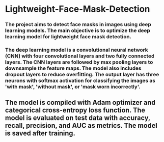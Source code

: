 # Lightweight-Face-Mask-Detection
### The project aims to detect face masks in images using deep learning models. The main objective is to optimize the deep learning model for lightweight face mask detection.

### The deep learning model is a convolutional neural network (CNN) with four convolutional layers and two fully connected layers. The CNN layers are followed by max pooling layers to downsample the feature maps. The model also includes dropout layers to reduce overfitting. The output layer has three neurons with softmax activation for classifying the images as 'with mask', 'without mask', or 'mask worn incorrectly'.

## The model is compiled with Adam optimizer and categorical cross-entropy loss function. The model is evaluated on test data with accuracy, recall, precision, and AUC as metrics. The model is saved after training.
